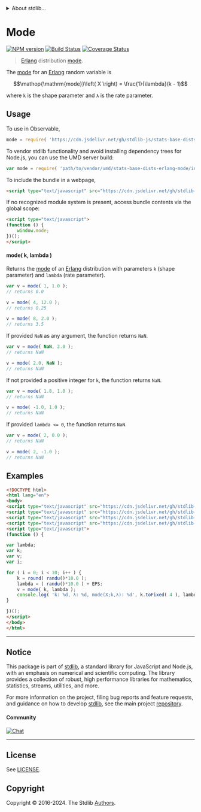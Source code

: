 <!--

@license Apache-2.0

Copyright (c) 2018 The Stdlib Authors.

Licensed under the Apache License, Version 2.0 (the "License");
you may not use this file except in compliance with the License.
You may obtain a copy of the License at

   http://www.apache.org/licenses/LICENSE-2.0

Unless required by applicable law or agreed to in writing, software
distributed under the License is distributed on an "AS IS" BASIS,
WITHOUT WARRANTIES OR CONDITIONS OF ANY KIND, either express or implied.
See the License for the specific language governing permissions and
limitations under the License.

-->


<details>
  <summary>
    About stdlib...
  </summary>
  <p>We believe in a future in which the web is a preferred environment for numerical computation. To help realize this future, we've built stdlib. stdlib is a standard library, with an emphasis on numerical and scientific computation, written in JavaScript (and C) for execution in browsers and in Node.js.</p>
  <p>The library is fully decomposable, being architected in such a way that you can swap out and mix and match APIs and functionality to cater to your exact preferences and use cases.</p>
  <p>When you use stdlib, you can be absolutely certain that you are using the most thorough, rigorous, well-written, studied, documented, tested, measured, and high-quality code out there.</p>
  <p>To join us in bringing numerical computing to the web, get started by checking us out on <a href="https://github.com/stdlib-js/stdlib">GitHub</a>, and please consider <a href="https://opencollective.com/stdlib">financially supporting stdlib</a>. We greatly appreciate your continued support!</p>
</details>

# Mode

[![NPM version][npm-image]][npm-url] [![Build Status][test-image]][test-url] [![Coverage Status][coverage-image]][coverage-url] <!-- [![dependencies][dependencies-image]][dependencies-url] -->

> [Erlang][erlang-distribution] distribution [mode][mode].

<!-- Section to include introductory text. Make sure to keep an empty line after the intro `section` element and another before the `/section` close. -->

<section class="intro">

The [mode][mode] for an [Erlang][erlang-distribution] random variable is

<!-- <equation class="equation" label="eq:erlang_mode" align="center" raw="\operatorname{mode}\left( X \right) = \frac{1}{\lambda}(k - 1)" alt="Mode for an Erlang distribution."> -->

```math
\mathop{\mathrm{mode}}\left( X \right) = \frac{1}{\lambda}(k - 1)
```

<!-- <div class="equation" align="center" data-raw-text="\operatorname{mode}\left( X \right) = \frac{1}{\lambda}(k - 1)" data-equation="eq:erlang_mode">
    <img src="https://cdn.jsdelivr.net/gh/stdlib-js/stdlib@51534079fef45e990850102147e8945fb023d1d0/lib/node_modules/@stdlib/stats/base/dists/erlang/mode/docs/img/equation_erlang_mode.svg" alt="Mode for an Erlang distribution.">
    <br>
</div> -->

<!-- </equation> -->

where `k` is the shape parameter and `λ` is the rate parameter.

</section>

<!-- /.intro -->

<!-- Package usage documentation. -->



<section class="usage">

## Usage

To use in Observable,

```javascript
mode = require( 'https://cdn.jsdelivr.net/gh/stdlib-js/stats-base-dists-erlang-mode@umd/browser.js' )
```

To vendor stdlib functionality and avoid installing dependency trees for Node.js, you can use the UMD server build:

```javascript
var mode = require( 'path/to/vendor/umd/stats-base-dists-erlang-mode/index.js' )
```

To include the bundle in a webpage,

```html
<script type="text/javascript" src="https://cdn.jsdelivr.net/gh/stdlib-js/stats-base-dists-erlang-mode@umd/browser.js"></script>
```

If no recognized module system is present, access bundle contents via the global scope:

```html
<script type="text/javascript">
(function () {
    window.mode;
})();
</script>
```

#### mode( k, lambda )

Returns the [mode][mode] of an [Erlang][erlang-distribution] distribution with parameters `k` (shape parameter) and `lambda` (rate parameter).

```javascript
var v = mode( 1, 1.0 );
// returns 0.0

v = mode( 4, 12.0 );
// returns 0.25

v = mode( 8, 2.0 );
// returns 3.5
```

If provided `NaN` as any argument, the function returns `NaN`.

```javascript
var v = mode( NaN, 2.0 );
// returns NaN

v = mode( 2.0, NaN );
// returns NaN
```

If not provided a positive integer for `k`, the function returns `NaN`.

```javascript
var v = mode( 1.8, 1.0 );
// returns NaN

v = mode( -1.0, 1.0 );
// returns NaN
```

If provided `lambda <= 0`, the function returns `NaN`.

```javascript
var v = mode( 2, 0.0 );
// returns NaN

v = mode( 2, -1.0 );
// returns NaN
```

</section>

<!-- /.usage -->

<!-- Package usage notes. Make sure to keep an empty line after the `section` element and another before the `/section` close. -->

<section class="notes">

</section>

<!-- /.notes -->

<!-- Package usage examples. -->

<section class="examples">

## Examples

<!-- eslint no-undef: "error" -->

```html
<!DOCTYPE html>
<html lang="en">
<body>
<script type="text/javascript" src="https://cdn.jsdelivr.net/gh/stdlib-js/random-base-randu@umd/browser.js"></script>
<script type="text/javascript" src="https://cdn.jsdelivr.net/gh/stdlib-js/math-base-special-round@umd/browser.js"></script>
<script type="text/javascript" src="https://cdn.jsdelivr.net/gh/stdlib-js/constants-float64-eps@umd/browser.js"></script>
<script type="text/javascript" src="https://cdn.jsdelivr.net/gh/stdlib-js/stats-base-dists-erlang-mode@umd/browser.js"></script>
<script type="text/javascript">
(function () {

var lambda;
var k;
var v;
var i;

for ( i = 0; i < 10; i++ ) {
    k = round( randu()*10.0 );
    lambda = ( randu()*10.0 ) + EPS;
    v = mode( k, lambda );
    console.log( 'k: %d, λ: %d, mode(X;k,λ): %d', k.toFixed( 4 ), lambda.toFixed( 4 ), v.toFixed( 4 ) );
}

})();
</script>
</body>
</html>
```

</section>

<!-- /.examples -->

<!-- Section to include cited references. If references are included, add a horizontal rule *before* the section. Make sure to keep an empty line after the `section` element and another before the `/section` close. -->

<section class="references">

</section>

<!-- /.references -->

<!-- Section for related `stdlib` packages. Do not manually edit this section, as it is automatically populated. -->

<section class="related">

</section>

<!-- /.related -->

<!-- Section for all links. Make sure to keep an empty line after the `section` element and another before the `/section` close. -->


<section class="main-repo" >

* * *

## Notice

This package is part of [stdlib][stdlib], a standard library for JavaScript and Node.js, with an emphasis on numerical and scientific computing. The library provides a collection of robust, high performance libraries for mathematics, statistics, streams, utilities, and more.

For more information on the project, filing bug reports and feature requests, and guidance on how to develop [stdlib][stdlib], see the main project [repository][stdlib].

#### Community

[![Chat][chat-image]][chat-url]

---

## License

See [LICENSE][stdlib-license].


## Copyright

Copyright &copy; 2016-2024. The Stdlib [Authors][stdlib-authors].

</section>

<!-- /.stdlib -->

<!-- Section for all links. Make sure to keep an empty line after the `section` element and another before the `/section` close. -->

<section class="links">

[npm-image]: http://img.shields.io/npm/v/@stdlib/stats-base-dists-erlang-mode.svg
[npm-url]: https://npmjs.org/package/@stdlib/stats-base-dists-erlang-mode

[test-image]: https://github.com/stdlib-js/stats-base-dists-erlang-mode/actions/workflows/test.yml/badge.svg?branch=v0.2.2
[test-url]: https://github.com/stdlib-js/stats-base-dists-erlang-mode/actions/workflows/test.yml?query=branch:v0.2.2

[coverage-image]: https://img.shields.io/codecov/c/github/stdlib-js/stats-base-dists-erlang-mode/main.svg
[coverage-url]: https://codecov.io/github/stdlib-js/stats-base-dists-erlang-mode?branch=main

<!--

[dependencies-image]: https://img.shields.io/david/stdlib-js/stats-base-dists-erlang-mode.svg
[dependencies-url]: https://david-dm.org/stdlib-js/stats-base-dists-erlang-mode/main

-->

[chat-image]: https://img.shields.io/gitter/room/stdlib-js/stdlib.svg
[chat-url]: https://app.gitter.im/#/room/#stdlib-js_stdlib:gitter.im

[stdlib]: https://github.com/stdlib-js/stdlib

[stdlib-authors]: https://github.com/stdlib-js/stdlib/graphs/contributors

[umd]: https://github.com/umdjs/umd
[es-module]: https://developer.mozilla.org/en-US/docs/Web/JavaScript/Guide/Modules

[deno-url]: https://github.com/stdlib-js/stats-base-dists-erlang-mode/tree/deno
[deno-readme]: https://github.com/stdlib-js/stats-base-dists-erlang-mode/blob/deno/README.md
[umd-url]: https://github.com/stdlib-js/stats-base-dists-erlang-mode/tree/umd
[umd-readme]: https://github.com/stdlib-js/stats-base-dists-erlang-mode/blob/umd/README.md
[esm-url]: https://github.com/stdlib-js/stats-base-dists-erlang-mode/tree/esm
[esm-readme]: https://github.com/stdlib-js/stats-base-dists-erlang-mode/blob/esm/README.md
[branches-url]: https://github.com/stdlib-js/stats-base-dists-erlang-mode/blob/main/branches.md

[stdlib-license]: https://raw.githubusercontent.com/stdlib-js/stats-base-dists-erlang-mode/main/LICENSE

[erlang-distribution]: https://en.wikipedia.org/wiki/Erlang_distribution

[mode]: https://en.wikipedia.org/wiki/Mode_%28statistics%29

</section>

<!-- /.links -->
